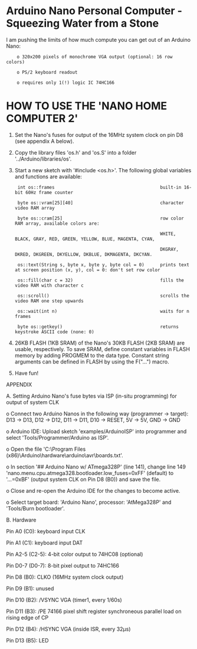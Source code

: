 # Arduino Nano Personal Computer - Squeezing Water from a Stone

I am pushing the limits of how much compute you can get out of an Arduino Nano:

        o 320x200 pixels of monochrome VGA output (optional: 16 row colors)

        o PS/2 keyboard readout

        o requires only 1(!) logic IC 74HC166

# HOW TO USE THE 'NANO HOME COMPUTER 2'

1. Set the Nano's fuses for output of the 16MHz system clock on pin D8 (see appendix A below).

2. Copy the library files 'os.h' and 'os.S' into a folder '../Arduino/libraries/os'.

3. Start a new sketch with '#include <os.h>'. The following global variables and functions are available:

        int os::frames                                        built-in 16-bit 60Hz frame counter
  
        byte os::vram[25][40]                                 character video RAM array
  
        byte os::cram[25]                                     row color RAM array, available colors are:
  
                                                              WHITE, BLACK, GRAY, RED, GREEN, YELLOW, BLUE, MAGENTA, CYAN,
                                                    
                                                              DKGRAY, DKRED, DKGREEN, DKYELLOW, DKBLUE, DKMAGENTA, DKCYAN.
                                                    
        os::text(String s, byte x, byte y, byte col = 0)      prints text at screen position (x, y), col = 0: don't set row color
  
        os::fill(char c = 32)                                 fills the video RAM with character c
  
        os::scroll()                                          scrolls the video RAM one step upwards
  
        os::wait(int n)                                       waits for n frames
  
        byte os::getkey()                                     returns keystroke ASCII code (none: 0)
  
4. 26KB FLASH (1KB SRAM) of the Nano's 30KB FLASH (2KB SRAM) are usable, respectively.
   To save SRAM, define constant variables in FLASH memory by adding PROGMEM to the data type.
   Constant string arguments can be defined in FLASH by using the F("...") macro.

5. Have fun!

APPENDIX

A. Setting Arduino Nano's fuse bytes via ISP (in-situ programming) for output of system CLK

  o Connect two Arduino Nanos in the following way (programmer -> target):
    D13 -> D13, D12 -> D12, D11 -> D11, D10 -> RESET, 5V -> 5V, GND -> GND
    
  o Arduino IDE: Upload sketch 'examples/ArduinoISP' into programmer and select 'Tools/Programmer/Arduino as ISP'.
  
  o Open the file 'C:\Program Files (x86)\Arduino\hardware\arduino\avr\boards.txt'.
  
  o In section '## Arduino Nano w/ ATmega328P' (line 141), change line 149 'nano.menu.cpu.atmega328.bootloader.low_fuses=0xFF'
    (default) to '...=0xBF' (output system CLK on Pin D8 (B0)) and save the file.
    
  o Close and re-open the Arduino IDE for the changes to become active.
  
  o Select target board: 'Arduino Nano', processor: 'AtMega328P' and 'Tools/Burn bootloader'.

B. Hardware

  Pin A0 (C0):     keyboard input CLK
  
  Pin A1 (C1):     keyboard input DAT
  
  Pin A2-5 (C2-5): 4-bit color output to 74HC08 (optional)
  
  Pin D0-7 (D0-7): 8-bit pixel output to 74HC166
  
  Pin D8 (B0):     CLKO (16MHz system clock output)
  
  Pin D9 (B1):     unused
  
  Pin D10 (B2):    /VSYNC VGA (timer1, every 1/60s)
  
  Pin D11 (B3):    /PE 74166 pixel shift register synchroneous parallel load on rising edge of CP
  
  Pin D12 (B4):    /HSYNC VGA (inside ISR, every 32µs)
  
  Pin D13 (B5):    LED
